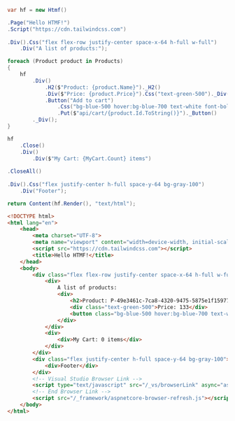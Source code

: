 ﻿```csharp
var hf = new Htmf()

.Page("Hello HTMF!")
.Script("https://cdn.tailwindcss.com")
            
.Div().Css("flex flex-row justify-center space-x-64 h-full w-full")
    .Div("A list of products:");

foreach (Product product in Products)
{
    hf
        .Div()
            .H2($"Product: {product.Name}")._H2()
            .Div($"Price: {product.Price}").Css("text-green-500")._Div()
            .Button("Add to cart")
                .Css("bg-blue-500 hover:bg-blue-700 text-white font-bold py-2 px-4 rounded")
                .Put($"api/cart/{product.Id.ToString()}")._Button()
        ._Div();
}

hf
    .Close()
    .Div()
        .Div($"My Cart: {MyCart.Count} items")
                    
.CloseAll()
            
.Div().Css("flex justify-center h-full space-y-64 bg-gray-100")
    .Div("Footer");

return Content(hf.Render(), "text/html");

```
```html
<!DOCTYPE html>
<html lang="en">
    <head>
        <meta charset="UTF-8">
        <meta name="viewport" content="width=device-width, initial-scale=1.0">
        <script src="https://cdn.tailwindcss.com"></script>
        <title>Hello HTMF!</title>
    </head>
    <body>
        <div class="flex flex-row justify-center space-x-64 h-full w-full">
            <div>
                A list of products:
                <div>
                    <h2>Product: P-49e3461c-7ca8-4320-9475-5875e1f15977</h2>
                    <div class="text-green-500">Price: 133</div>
                    <button class="bg-blue-500 hover:bg-blue-700 text-white font-bold py-2 px-4 rounded" onclick="putData('https://localhost:7031/api/cart/b63a0a05-7678-41fc-b223-4346eb8d8d1e', 'id-a7917bea-fad8-441e-9ae9-c56994ebc142')">Add to cart</button>
                </div>
            </div>
            <div>
                <div>My Cart: 0 items</div>
            </div>
        </div>
        <div class="flex justify-center h-full space-y-64 bg-gray-100">
            <div>Footer</div>
        </div>
        <!-- Visual Studio Browser Link -->
        <script type="text/javascript" src="/_vs/browserLink" async="async" id="__browserLink_initializationData" data-requestId="1ff3f8acc3834070a9b2d50da6dcf34c" data-requestMappingFromServer="false" data-connectUrl="http://localhost:65413/ce6b773f0a4a450099a1742fcb707547/browserLink"></script>
        <!-- End Browser Link -->
        <script src="/_framework/aspnetcore-browser-refresh.js"></script>
    </body>
</html>
```
